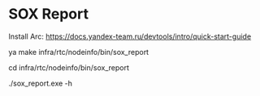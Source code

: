 # SOX Report

Install Arc: https://docs.yandex-team.ru/devtools/intro/quick-start-guide

ya make infra/rtc/nodeinfo/bin/sox_report

cd infra/rtc/nodeinfo/bin/sox_report

./sox_report.exe -h



